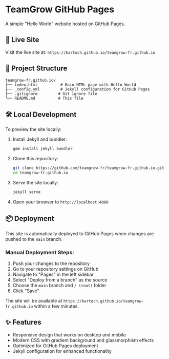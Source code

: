 # TeamGrow GitHub Pages

A simple "Hello World" website hosted on GitHub Pages.

## 🚀 Live Site

Visit the live site at: `https://kartoch.github.io/teamgrow-fr.github.io`

## 📁 Project Structure

```
teamgrow-fr.github.io/
├── index.html          # Main HTML page with Hello World
├── _config.yml         # Jekyll configuration for GitHub Pages
├── .gitignore         # Git ignore file
└── README.md          # This file
```

## 🛠️ Local Development

To preview the site locally:

1. Install Jekyll and bundler:
   ```bash
   gem install jekyll bundler
   ```

2. Clone this repository:
   ```bash
   git clone https://github.com/teamgrow-fr/teamgrow-fr.github.io.git
   cd teamgrow-fr.github.io
   ```

3. Serve the site locally:
   ```bash
   jekyll serve
   ```

4. Open your browser to `http://localhost:4000`

## 📦 Deployment

This site is automatically deployed to GitHub Pages when changes are pushed to the `main` branch.

### Manual Deployment Steps:

1. Push your changes to the repository
2. Go to your repository settings on GitHub
3. Navigate to "Pages" in the left sidebar
4. Select "Deploy from a branch" as the source
5. Choose the `main` branch and `/ (root)` folder
6. Click "Save"

The site will be available at `https://kartoch.github.io/teamgrow-fr.github.io` within a few minutes.

## ✨ Features

- Responsive design that works on desktop and mobile
- Modern CSS with gradient background and glassmorphism effects
- Optimized for GitHub Pages deployment
- Jekyll configuration for enhanced functionality
